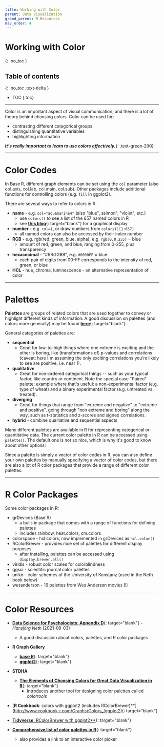 ```yaml
---
title: Working with Color
parent: Data Visualization
grand_parent: R Resources
nav_order: 4
---
```


# Working with Color
{: .no_toc }


## Table of contents
{: .no_toc .text-delta }

- TOC
{:toc}

---

Color is an important aspect of visual communication, and there is a lot of theory behind choosing colors. Color can be used for:

+ contrasting different categorical groups
+ distinguishing quantitative variables
+ highlighting information

***It's really important to learn to use colors effectively.***{: .text-green-200}

---

# Color Codes

In Base R, different graph elements can be set using the `col` parameter (also col.axis, col.lab, col.main, col.sub). Other packages include additional functions for controlling colors (e.g. `fill` in ggplot2).

There are several ways to refer to colors in R:

  + **name** - e.g. `col="aquamarine4"` (also "blue", salmon", "violet", etc.)
    - use `colors()` to see a list of the 657 named colors in R
    - see [**this blog**](https://www.datanovia.com/en/blog/awesome-list-of-657-r-color-names/){: target="blank"} for a graphical display
  + **number** - e.g. `col=1`, or draw numbers from `colors()[1:657]`
    - all named colors can also be accessed by their index number
  + **RGB** - e.g. rgb(red, green, blue, alpha), e.g. `rgb(0,0,255)` = blue
    - amount of red, green, and blue, ranging from 0-255, plus transparency
  + **hexacecimal** - "#RRGGBB", e.g. `#0000FF` = blue
    - each pair of digits from 00-FF corresponds to the intensity of red, green, or blue
  + **HCL** - hue, chroma, luminescence - an alternative representation of color

---

# Palettes

**Palettes** are groups of related colors that are used together to convey or highlight different kinds of information. A good discussion on palettes (and colors more generally) may be found [**here**](https://bookdown.org/hneth/ds4psy/D-1-apx-colors-intro.html){: target="blank"}.

General categories of palettes are:

+ **sequential**
  - Great for low-to-high things where one extreme is exciting and the other is boring, like (transformations of) p-values and correlations (caveat: here I'm assuming the only exciting correlations you're likely to see are positive, i.e. near 1).
+ **qualitative**
  - Great for non-ordered categorical things -- such as your typical factor, like country or continent. Note the special case "Paired" palette; example where that's useful: a non-experimental factor (e.g. type of wheat) and a binary experimental factor (e.g. untreated vs. treated).
+ **diverging**
  - Great for things that range from "extreme and negative" to "extreme and positive", going through "non extreme and boring" along the way, such as t-statistics and z-scores and signed correlations.
+ **hybrid** - combine qualitative and sequential aspects

Many different palettes are available in R for representing categorical or quantitative data. The current color palette in R can be accessed using `palette()`. The default one is not so nice, which is why it's good to know about other options!

Since a palette is simply a vector of color codes in R, you can also define your own palettes by manually specifying a vector of color codes, but there are also a lot of R color packages that provide a range of different color palettes.

---

# R Color Packages

Some color packages in R:

+ grDevices (Base R)
  - a built-in package that comes with a range of functions for defining palettes
  - includes rainbow, heat.colors, cm.colors
+ colorspace - hcl colors, now implemented in grDevices as `hcl.color()`
+ RColorBrewer - provides nice set of palettes for different display purposes
  - after installing, palettes can be accessed using `display.brewer.all()`
+ viridis - robust color scales for colorblindness
+ ggsci - scientific journal color palettes
+ unikn - color schemes of the University of Konstanz (used in the Neth book below)
+ wesanderson - 16 palettes from Wes Anderson movies (!)


---

# Color Resources

+ [**Data Science for Psychologists: Appendix D**](https://bookdown.org/hneth/ds4psy/D-apx-colors.html){: target="blank"} - _Hansjörg Neth_ (2021-09-03)
  - A good discussion about colors, palettes, and R color packages

+ **R Graph Gallery**
  + [**base R**](https://www.r-graph-gallery.com/colors.html){: target="blank"}
  + [**ggplot2**](https://www.r-graph-gallery.com/ggplot2-color.html){: target="blank"}
+ **STDHA**
  + [**The Elements of Choosing Colors for Great Data Visualization in R**](http://www.sthda.com/english/wiki/the-elements-of-choosing-colors-for-great-data-visualization-in-r){: target="blank"}
    - Introduces another tool for designing color palettes called *colortools*
+ [**R Cookbook**: colors with ggplot2 (includes RColorBrewer)**](http://www.cookbook-r.com/Graphs/Colors_(ggplot2){: target="blank"}
+ [**Tidyverse**: RColorBrewer with ggplot2**](https://ggplot2.tidyverse.org/reference/scale_brewer.html){: target="blank"}
+ [**Comprehensive list of color palettes in R**](https://github.com/EmilHvitfeldt/r-color-palettes){: target="blank"}
  - also provides a link to an interactive color picker
